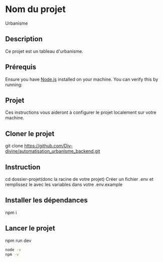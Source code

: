 # Nom du projet
Urbanisme
## Description

Ce projet est un tableau d'urbanisme.

## Prérequis

Ensure you have [Node.js](https://nodejs.org/) installed on your machine. You can verify this by running:

## Projet

Ces instructions vous aideront à configurer le projet localement sur votre machine.

## Cloner le projet
git clone https://github.com/Div-divine/automatisation_urbanisme_backend.git

## Instruction
cd dossier-projet(donc la racine de votre projet)
Créer un fichier .env et remplissez le avec les variables dans votre .env.example

## Installer les dépendances
npm i

## Lancer le projet
npm run dev




```bash
node -v
npm -v
